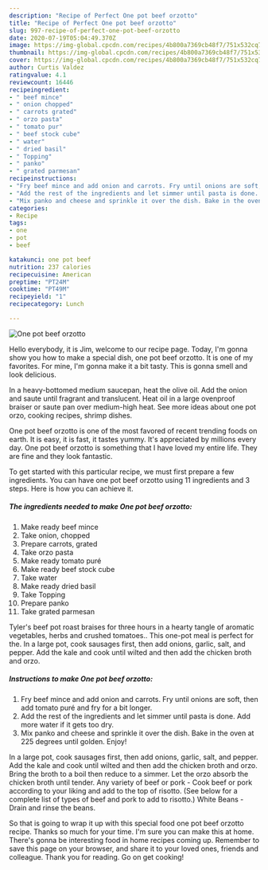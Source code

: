 ```yaml
---
description: "Recipe of Perfect One pot beef orzotto"
title: "Recipe of Perfect One pot beef orzotto"
slug: 997-recipe-of-perfect-one-pot-beef-orzotto
date: 2020-07-19T05:04:49.370Z
image: https://img-global.cpcdn.com/recipes/4b800a7369cb48f7/751x532cq70/one-pot-beef-orzotto-recipe-main-photo.jpg
thumbnail: https://img-global.cpcdn.com/recipes/4b800a7369cb48f7/751x532cq70/one-pot-beef-orzotto-recipe-main-photo.jpg
cover: https://img-global.cpcdn.com/recipes/4b800a7369cb48f7/751x532cq70/one-pot-beef-orzotto-recipe-main-photo.jpg
author: Curtis Valdez
ratingvalue: 4.1
reviewcount: 16446
recipeingredient:
- " beef mince"
- " onion chopped"
- " carrots grated"
- " orzo pasta"
- " tomato pur"
- " beef stock cube"
- " water"
- " dried basil"
- " Topping"
- " panko"
- " grated parmesan"
recipeinstructions:
- "Fry beef mince and add onion and carrots. Fry until onions are soft, then add tomato puré and fry for a bit longer."
- "Add the rest of the ingredients and let simmer until pasta is done. Add more water if it gets too dry."
- "Mix panko and cheese and sprinkle it over the dish. Bake in the oven at 225 degrees until golden. Enjoy!"
categories:
- Recipe
tags:
- one
- pot
- beef

katakunci: one pot beef 
nutrition: 237 calories
recipecuisine: American
preptime: "PT24M"
cooktime: "PT49M"
recipeyield: "1"
recipecategory: Lunch

---
```



![One pot beef orzotto](https://img-global.cpcdn.com/recipes/4b800a7369cb48f7/751x532cq70/one-pot-beef-orzotto-recipe-main-photo.jpg)

Hello everybody, it is Jim, welcome to our recipe page. Today, I'm gonna show you how to make a special dish, one pot beef orzotto. It is one of my favorites. For mine, I'm gonna make it a bit tasty. This is gonna smell and look delicious.

In a heavy-bottomed medium saucepan, heat the olive oil. Add the onion and saute until fragrant and translucent. Heat oil in a large ovenproof braiser or saute pan over medium-high heat. See more ideas about one pot orzo, cooking recipes, shrimp dishes.

One pot beef orzotto is one of the most favored of recent trending foods on earth. It is easy, it is fast, it tastes yummy. It's appreciated by millions every day. One pot beef orzotto is something that I have loved my entire life. They are fine and they look fantastic.


To get started with this particular recipe, we must first prepare a few ingredients. You can have one pot beef orzotto using 11 ingredients and 3 steps. Here is how you can achieve it.

<!--inarticleads1-->

##### The ingredients needed to make One pot beef orzotto:

1. Make ready  beef mince
1. Take  onion, chopped
1. Prepare  carrots, grated
1. Take  orzo pasta
1. Make ready  tomato puré
1. Make ready  beef stock cube
1. Take  water
1. Make ready  dried basil
1. Take  Topping
1. Prepare  panko
1. Take  grated parmesan


Tyler&#39;s beef pot roast braises for three hours in a hearty tangle of aromatic vegetables, herbs and crushed tomatoes.. This one-pot meal is perfect for the. In a large pot, cook sausages first, then add onions, garlic, salt, and pepper. Add the kale and cook until wilted and then add the chicken broth and orzo. 

<!--inarticleads2-->

##### Instructions to make One pot beef orzotto:

1. Fry beef mince and add onion and carrots. Fry until onions are soft, then add tomato puré and fry for a bit longer.
1. Add the rest of the ingredients and let simmer until pasta is done. Add more water if it gets too dry.
1. Mix panko and cheese and sprinkle it over the dish. Bake in the oven at 225 degrees until golden. Enjoy!


In a large pot, cook sausages first, then add onions, garlic, salt, and pepper. Add the kale and cook until wilted and then add the chicken broth and orzo. Bring the broth to a boil then reduce to a simmer. Let the orzo absorb the chicken broth until tender. Any variety of beef or pork - Cook beef or pork according to your liking and add to the top of risotto. (See below for a complete list of types of beef and pork to add to risotto.) White Beans - Drain and rinse the beans. 

So that is going to wrap it up with this special food one pot beef orzotto recipe. Thanks so much for your time. I'm sure you can make this at home. There's gonna be interesting food in home recipes coming up. Remember to save this page on your browser, and share it to your loved ones, friends and colleague. Thank you for reading. Go on get cooking!
